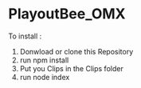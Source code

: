 # PlayoutBee_OMX


To install :
1. Donwload or clone this Repository
2. run npm install
3. Put you Clips in the Clips folder
4. run node index  
